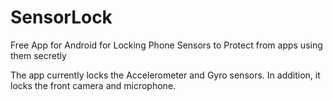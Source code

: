 # SensorLock
Free App for Android for Locking Phone Sensors to Protect from apps using them secretly

The app currently locks the Accelerometer and Gyro sensors. In addition, it locks the front camera and microphone.


